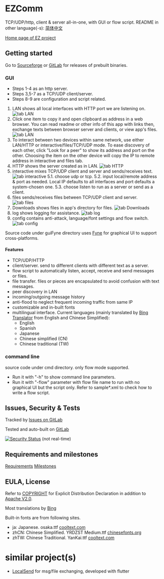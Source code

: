 # EZComm

TCP/UDP/http, client & server all-in-one, with GUI or flow script.
README in other language(-s): [简体中文](README_zhCN.md)

[Home page of EZ project](https://ezproject.sourceforge.io/)

## Getting started

Go to [Sourceforge](https://sourceforge.net/projects/ezproject/files/EZ%20Comm/) or [GitLab](https://gitlab.com/bon-ami/ezcomm/-/releases) for releases of prebuilt binaries.

### GUI

 - Steps 1-4 as an http server.
 - Steps 3,5-7 as a TCP/UDP client/server.
 - Steps 8-9 are configuration and script related.

1. LAN shows all local interfaces with HTTP port we are listening on.
   ![tab LAN](https://ezproject.sourceforge.io/ezcomm/ezcomm6_1lan.PNG)
2.  Click one item to copy it and open clipboard as address in a web browser. You can read readme or other info of this app with links then, exchange texts between browser server and clients, or view app's files.
   ![tab LAN](https://ezproject.sourceforge.io/ezcomm/ezcomm6_2client.png)
3. To interact between two devices within same network, use either LAN/HTTP or interactive/files/TCP/UDP mode. To ease discovery of each other, click "Look for a peer" to show its address and port on the other. Choosing the item on the other device will copy the IP to remote address in interactive and files tab.
4. HTTP shows the server created as in LAN.
   ![tab HTTP](https://ezproject.sourceforge.io/ezcomm/ezcomm6_2web.PNG)
5. interactive mixes TCP/UDP client and server and sends/receives text.
   ![tab interactive](https://ezproject.sourceforge.io/ezcomm/ezcomm6_3msg.PNG)
    5.1. choose udp or tcp.
    5.2. input local/remote address & port as needed. Local IP defaults to all interfaces and port defaults a system-chosen one.
    5.3. choose listen to run as a server or send as a client.
6. files sends/receives files between TCP/UDP client and server.
   ![tab files](https://ezproject.sourceforge.io/ezcomm/ezcomm6_4fil.png)
7. Downloads shows files in app's directory for files.
   ![tab Downloads](https://ezproject.sourceforge.io/ezcomm/ezcomm6_5dwn.png)
8. log shows logging for assistance.
   ![tab log](https://ezproject.sourceforge.io/ezcomm/ezcomm6_6log.png)
9. config contains anti-attack, language/font settings and flow switch.
   ![tab config](https://ezproject.sourceforge.io/ezcomm/ezcomm6_7cfg.PNG)

Source code under guiFyne directory uses [Fyne](https://fyne.io/) for graphical UI to support cross-platforms.

#### Features

 - TCP/UDP/HTTP
 - client/server. send to different clients with different text as a server.
 - flow script to automatically listen, accept, receive and send messages or files.
 - file transfer. files or pieces are encapsulated to avoid confusion with text messages.
 - peer discovery in LAN
 - incoming/outgoing message history
 - anti-flood to neglect frequent incoming traffic from same IP
 - customizable and in-built fonts
 - multilingual interface. Current languages (mainly translated by [Bing Translator](https://cn.bing.com/translator) from English and Chinese Simplified):
   - English
   - Spanish
   - Japanese
   - Chinese simplified (CN)
   - Chinese traditional (TW)

### command line

source code under cmd directory. only flow mode supported.

 - Run it with "-h" to show command line parameters.
 - Run it with "-flow" parameter with flow file name to run with no graphical UI but the script only. Refer to sample*.xml to check how to write a flow script.

## Issues, Security & Tests

Tracked by [Issues on GitLab](https://gitlab.com/bon-ami/ezcomm/-/issues)

Tested and auto-built on [GitLab](https://gitlab.com/bon-ami/ezcomm/-/pipelines)

[![Security Status](https://www.murphysec.com/platform3/v31/badge/1701444498127192064.svg)](https://www.murphysec.com/console/report/1701444496843735040/1701444498127192064) (not real-time)

## Requirements and milestones

[Requirements](https://gitlab.com/bon-ami/ezcomm/-/requirements_management/requirements)
[Milestones](https://gitlab.com/bon-ami/ezcomm/-/milestones)

## EULA, License

Refer to [COPYRIGHT](COPYRIGHT) for Explicit Distribution Declaration in addition to [Apache V2.0](LICENSE-2.0.txt).

Most translations by [Bing](https://bing.com)

Built-in fonts are from following sites.

 - ja: Japanese. osaka.ttf [cooltext.com](https://cooltext.com/)
 - zhCN: Chinese Simplified. YRDZST Medium.ttf [chinesefonts.org](https://chinesefonts.org/)
 - zhTW: Chinese Traditional. YanKai.ttf [cooltext.com](https://cooltext.com/)

# similar project(s)

- [LocalSend](https://localsend.org/#/) for msg/file exchanging, developed with flutter
